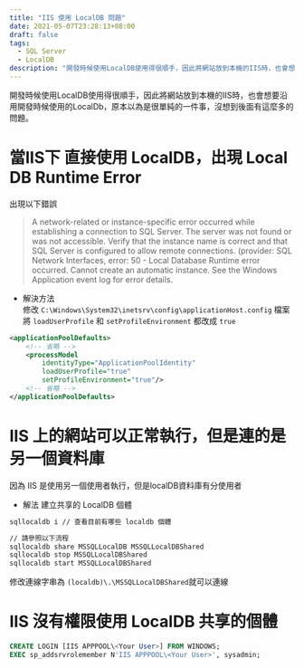 ```yaml
---
title: "IIS 使用 LocalDB 問題"
date: 2021-05-07T23:28:13+08:00
draft: false
tags: 
  - SQL Server
  - LocalDB
description: "開發時候使用LocalDB使用得很順手，因此將網站放到本機的IIS時，也會想要沿用開發時候使用的LocalDb，原本以為是很單純的一件事，沒想到後面有這麼多的問題。"
---
```

開發時候使用LocalDB使用得很順手，因此將網站放到本機的IIS時，也會想要沿用開發時候使用的LocalDb，原本以為是很單純的一件事，沒想到後面有這麼多的問題。

# 當IIS下 直接使用 LocalDB，出現 Local DB Runtime Error
出現以下錯誤

> A network-related or instance-specific error occurred while establishing a connection to SQL Server. The server was not found or was not accessible. Verify that the instance name is correct and that SQL Server is configured to allow remote connections. (provider: SQL Network Interfaces, error: 50 - Local Database Runtime error occurred. Cannot create an automatic instance. See the Windows Application event log for error details.


* 解決方法  
修改 `C:\Windows\System32\inetsrv\config\applicationHost.config` 檔案
將 `loadUserProfile` 和 `setProfileEnvironment` 都改成 `true`
``` xml
<applicationPoolDefaults>
	<!-- 省略 -->
	<processModel 
		identityType="ApplicationPoolIdentity" 
		loadUserProfile="true" 
		setProfileEnvironment="true"/>
	<!-- 省略 -->
</applicationPoolDefaults>
```

# IIS 上的網站可以正常執行，但是連的是另一個資料庫
因為 IIS 是使用另一個使用者執行，但是localDB資料庫有分使用者

* 解法
建立共享的 LocalDB 個體
``` cmd
sqllocaldb i // 查看目前有哪些 localdb 個體

// 請參照以下流程
sqllocaldb share MSSQLLocalDB MSSQLLocalDBShared
sqllocaldb stop MSSQLLocalDBShared
sqllocaldb start MSSQLLocalDBShared
```

修改連線字串為 `(localdb)\.\MSSQLLocalDBShared`就可以連線

# IIS 沒有權限使用 LocalDB 共享的個體
``` sql
CREATE LOGIN [IIS APPPOOL\<Your User>] FROM WINDOWS;
EXEC sp_addsrvrolemember N'IIS APPPOOL\<Your User>', sysadmin;
```


